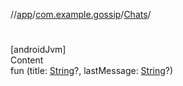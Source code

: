 //[app](../../index.md)/[com.example.gossip](../index.md)/[Chats](index.md)/[<init>](-init-.md)



# <init>  
[androidJvm]  
Content  
fun [<init>](-init-.md)(title: [String](https://kotlinlang.org/api/latest/jvm/stdlib/kotlin/-string/index.html)?, lastMessage: [String](https://kotlinlang.org/api/latest/jvm/stdlib/kotlin/-string/index.html)?)  



